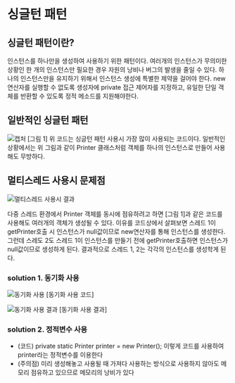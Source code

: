 # 싱글턴 패턴

## 싱글턴 패턴이란?

인스턴스를 하나만을 생성하여 사용하기 위한 패턴이다. 여러개의 인스턴스가 무의미한 상황인 한 개의 인스턴스만 필요한 경우 자원의 낭비나 버그의 발생을 줄일 수 있다.
하나의 인스턴스만을 유지하기 위해서 인스턴스 생성에 특별한 제약을 걸어야 한다. new연산자를 실행할 수 없도록 생성자에  private 접근 제어자를 지정하고,
유일한 단일 객체를 반환할 수 있도록 정적 메소드를 지원해야한다. 

## 일반적인 싱글턴 패턴
![캡처](https://user-images.githubusercontent.com/31653025/63952879-45c8e680-cabb-11e9-80b6-3ddea7d4fd3b.PNG)
[그림 1]
위 코드는 싱글턴 패턴 사용시 가장 많이 사용되는 코드이다. 일반적인 상황에서는 위 그림과 같이 Printer 클래스처럼 객체를 하나의 인스턴스로 만들어 사용해도 무방하다.

## 멀티스레드 사용시 문제점
![멀티스레드 사용시 결과](https://user-images.githubusercontent.com/31653025/63952915-511c1200-cabb-11e9-8042-0db011eb2f5f.PNG)

다중 스레드 환경에서 Printer 객체를 동시에 점유하려고 하면 [그림 1]과 같은 코드를 사용해도 여러개의 객체가 생성될 수 있다.
이유를 코드상에서 살펴보면 스레드 1이 getPrinter호출 시 인스턴스가 null값이므로 new연산자를 통해 인스턴스를 생성한다. 그런데 스레도 2도 스레드 1이 인스턴스를 만들기 전에 getPrinter호출하면 인스턴스가 null값이므로 생성하게 된다. 
결과적으로 스레드 1, 2는 각각의 인스턴스를 생성학게 된다.

### solution 1. 동기화 사용
![동기화 사용](https://user-images.githubusercontent.com/31653025/63952919-537e6c00-cabb-11e9-9938-14d237138636.PNG)
[동기화 사용 코드]

![동기화 사용 결과](https://user-images.githubusercontent.com/31653025/63952921-55482f80-cabb-11e9-8276-154c1e0ab1d1.PNG)
[동기화 사용 결과]
### solution 2. 정적변수 사용
- (코드) private static Printer printer = new Printer(); 이렇게 코드를 사용하여 printer라는 정적변수를 이용한다
- (주의점) 미리 생성해놓고 사용될 때 가져다 사용하는 방식으로 사용하지 않아도 메모리 점유하고 있으므로 메모리의 낭비가 있다
